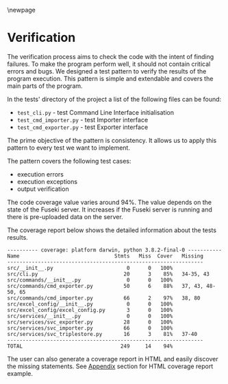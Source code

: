 \newpage

# Verification

The verification process aims to check the code with the intent of finding failures. To make the program perform well, it should not contain critical errors and bugs. We designed a test pattern to verify the results of the program execution. This pattern is simple and extendable and covers the main parts of the program.

In the tests' directory of the project a list of the following files can be found:

-   `test_cli.py` - test Command Line Interface initialisation
-   `test_cmd_importer.py` - test Importer interface
-   `test_cmd_exporter.py` - test Exporter interface

The prime objective of the pattern is consistency. It allows us to apply this pattern to every test we want to implement.

The pattern covers the following test cases:

-   execution errors
-   execution exceptions
-   output verification

The code coverage value varies around 94%. The value depends on the state of the Fuseki server. It increases if the Fuseki server is running and there is pre-uploaded data on the server.

The coverage report below shows the detailed information about the tests results.

```{.shell caption="Test coverage report"}
---------- coverage: platform darwin, python 3.8.2-final-0 -----------
Name                               Stmts   Miss  Cover   Missing
----------------------------------------------------------------
src/__init__.py                        0      0   100%
src/cli.py                            20      3    85%   34-35, 43
src/commands/__init__.py               0      0   100%
src/commands/cmd_exporter.py          50      6    88%   37, 43, 48-50, 65
src/commands/cmd_importer.py          66      2    97%   38, 80
src/excel_config/__init__.py           0      0   100%
src/excel_config/excel_config.py       3      0   100%
src/services/__init__.py               0      0   100%
src/services/svc_exporter.py          28      0   100%
src/services/svc_importer.py          66      0   100%
src/services/svc_triplestore.py       16      3    81%   37-40
----------------------------------------------------------------
TOTAL                                249     14    94%
```

The user can also generate a coverage report in HTML and easily discover the missing statements. See [Appendix](#appendix) section for HTML coverage report example.
